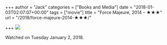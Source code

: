 +++
author = "Jack"
categories = ["Books and Media"]
date = "2018-01-03T02:07:07+00:00"
tags = ["movie"]
title = "Force Majeure, 2014 – ★★★"
url = "/2018/force-majeure-2014-★★★/"

+++
![][1]

Watched on Tuesday January 2, 2018.

 [1]: https://a.ltrbxd.com/resized/sm/upload/3e/zo/pi/15/rGMtc9AtZsnWSSL5VnLaGvx1PI6-0-150-0-225-crop.jpg?k=a3b040f628